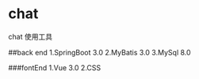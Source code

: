 # chat
chat
使用工具

##back end
1.SpringBoot 3.0
2.MyBatis 3.0
3.MySql 8.0

###fontEnd
1.Vue 3.0
2.CSS
